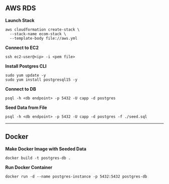 ## AWS RDS
**Launch Stack**

```
aws cloudformation create-stack \
  --stack-name ecom-stack \
  --template-body file://aws.yml
```

**Connect to EC2**

```
ssh ec2-user@<ip> -i <pem file>
```

**Install Postgres CLI**

```
sudo yum update -y
sudo yum install postgresql15 -y
```

**Connect to DB**

```
psql -h <db endpoint> -p 5432 -U capp -d postgres
```

**Seed Data from File**

```
psql -h <db endpoint> -p 5432 -U capp -d postgres -f ./seed.sql

```

---

## Docker
**Make Docker Image with Seeded Data**

```
docker build -t postgres-db .
```

**Run Docker Container**

```
docker run -d --name postgres-instance -p 5432:5432 postgres-db
```